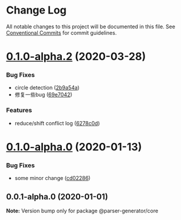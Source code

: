 # Change Log

All notable changes to this project will be documented in this file.
See [Conventional Commits](https://conventionalcommits.org) for commit guidelines.

# [0.1.0-alpha.2](https://github.com/light0x00/parser-generator/compare/v0.1.0-alpha.1...v0.1.0-alpha.2) (2020-03-28)


### Bug Fixes

* circle detection ([2b9a54a](https://github.com/light0x00/parser-generator/commit/2b9a54a379b1ab67f2112ae4fd798cf0ba64ec6e))
* 修复一些bug ([69e7042](https://github.com/light0x00/parser-generator/commit/69e70426973e0704adf1d53bbcfdccd36ce3faa0))


### Features

* reduce/shift conflict log ([6278c0d](https://github.com/light0x00/parser-generator/commit/6278c0dcde5a2f46a41a8515f90e81974bfea27e))





# [0.1.0-alpha.0](https://github.com/light0x00/parser-generator/compare/v0.0.1-alpha.0...v0.1.0-alpha.0) (2020-01-13)


### Bug Fixes

* some minor change ([cd02286](https://github.com/light0x00/parser-generator/commit/cd02286373ecb858b2200e3806c0cc666c424581))





## 0.0.1-alpha.0 (2020-01-01)

**Note:** Version bump only for package @parser-generator/core
